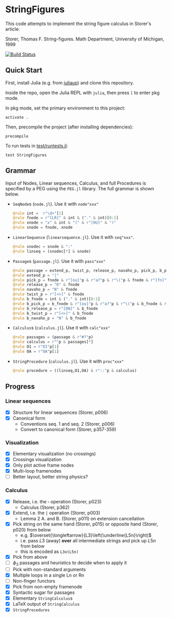 # StringFigures

This code attempts to implement the string figure calculus in Storer's article:

Storer, Thomas F. String-figures. Math Department, University of Michigan, 1999

[![Build Status](https://github.com/abraunst/StringFigures.jl/actions/workflows/CI.yml/badge.svg?branch=main)](https://github.com/abraunst/StringFigures.jl/actions/workflows/CI.yml?query=branch%3Amain)

## Quick Start

First, install Julia (e.g. from [juliaup](https://github.com/JuliaLang/juliaup)) and clone this repository.

Inside the repo, open the Julia REPL with `julia`, then press `]` to enter pkg mode.

In pkg mode, set the primary environment to this project:

```
activate .
```

Then, precompile the project (after installing dependencies):

```
precompile
```

To run tests in [test/runtests.jl](./test/runtests.jl):

```
test StringFigures
```

## Grammar

Input of Nodes, Linear sequences, Calculus, and full Procedures is specified by a PEG using the `PEG.jl` library. The full grammar is shown below.

* `SeqNode`s (`node.jl`). Use it with `node"xxx"`
  ```julia
  @rule int =  r"\d+"[1]
  @rule fnode = r"[LR]" & int & ("." & int)[0:1]
  @rule xnode = "x" & int & "(" & r"[0U]" & ")"
  @rule snode = fnode, xnode
  ```
* `LinearSequence` (`linearsequence.jl`). Use it with `seq"xxx"`.
  ```julia
  @rule snodec = snode & ":"
  @rule linseq = (snodec[*] & snode)
  ```
* `Passage`s (`passage.jl`). Use it with `pass"xxx"`
  ```julia
  @rule passage = extend_p, twist_p, release_p, navaho_p, pick_p, b_pick_p, b_release_p, b_twist_p, b_navaho_p
  @rule extend_p = "|"
  @rule pick_p = fnode & r"[ou]"p & r"a?"p & r"\("p & fnode & r"[fn]"p & ")"
  @rule release_p = "D" & fnode
  @rule navaho_p = "N" & fnode
  @rule twist_p = r"[<>]" & fnode
  @rule b_fnode = int & ("." & int)[0:1]
  @rule b_pick_p = b_fnode & r"[ou]"p & r"a?"p & r"\("p & b_fnode & r"[fn]"p & ")"
  @rule b_release_p = r"[DN]" & b_fnode
  @rule b_twist_p = r"[<>]" & b_fnode
  @rule b_navaho_p = "N" & b_fnode

  ```
* `Calculus`s (`calculus.jl`). Use it with `calc"xxx"`
  ```julia
  @rule passages = (passage & r"#?"p)
  @rule calculus = r""p & passages[*]
  @rule O1 = r"O1"p[1]
  @rule OA = r"OA"p[1]
  ```
* `StringProcedure` (`calculus.jl`). Use it with `proc"xxx"`
  ```julia
  @rule procedure = ((linseq,O1,OA) & r"::"p & calculus)
  ```


## Progress

### Linear sequences

- [x] Structure for linear sequences (Storer, p006)
- [x] Canonical form
  - Conventions seq. 1 and seq. 2 (Storer, p006)
  - Convert to canonical form (Storer, p357-359)

### Visualization

- [x] Elementary visualization (no crossings)
- [x] Crossings visualization
- [x] Only plot active frame nodes
- [x] Multi-loop framenodes
- [ ] Better layout, better string physics?

### Calculus

- [x] Release, i.e. the $\square$ operation (Storer, p023)
  - Calculus (Storer, p362)
- [x] Extend, i.e. the $\mid$ operation (Storer, p003)
  - Lemma 2 A. and B. (Storer, p011) on extension cancellation
- [x] Pick string on the same hand (Storer, p015) or opposite hand (Storer, p020) from below
  - e.g. $\overset{\longleftarrow}{L3}\left(\underline{L5n}\right)$
  - i.e. pass $L3$ (away) **over** all intermediate strings and pick up $L5n$ from below
  - this is encoded as `L3o(L5n)`
- [X] Pick from above
- [ ] $\phi_3$ passages and heuristics to decide when to apply it
- [ ] Pick with non-standard arguments
- [x] Multiple loops in a single Ln or Rn
- [ ] Non-finger functors
- [x] Pick from non-empty framenode
- [x] Syntactic sugar for passages
- [x] Elementary `StringCalculus`s
- [x] LaTeX output of `StringCalculus`
- [x] `StringProcedures`
